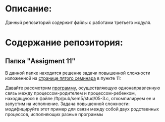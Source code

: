 # Описание:
Данный репозиторий содержит файлы с работами третьего модуля.  
  
# Содержание репозитория:  

## Папка "Assigment 11"  
  
В данной папке находится решение задачи повышенной сложности изложенной на [странице пятого семинара](http://asu.cs.nstu.ru/~evgen/05/prep/sem5.html) в пункте 11:  
  
Давайте рассмотрим [программу](http://asu.cs.nstu.ru/~evgen/05/stud/05-3c.html), осуществляющую однонаправленную связь между процессом-родителем и процессом-ребенком, находящуюся в файле /ftp/pub/sem5/stud/05-3.c, откомпилируем ее и запустим на исполнение. Задача повышенной сложности: модифицируйте этот пример для связи между собой двух родственных процессов, исполняющих разные программы  
  
  